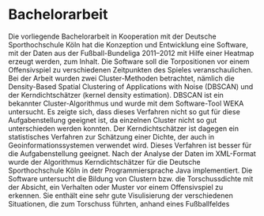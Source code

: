 # Bachelorarbeit
Die vorliegende Bachelorarbeit in Kooperation mit der Deutsche Sporthochschule Köln hat die Konzeption und Entwicklung eine Software, mit der Daten aus der Fußball-Bundeliga 2011–2012 mit Hilfe einer Heatmap erzeugt werden, zum Inhalt. Die Software soll die Torpositionen vor einem Offensivspiel zu verschiedenen Zeitpunkten des Spieles veranschaulichen. Bei der Arbeit wurden zwei Cluster-Methoden betrachtet, nämlich die Density-Based Spatial Clustering of Applications with Noise (DBSCAN) und der Kerndichtschätzer (kernel density estimation). DBSCAN ist ein bekannter Cluster-Algorithmus und wurde mit dem Software-Tool WEKA untersucht. Es zeigte sich, dass dieses Verfahren nicht so gut für diese Aufgabenstellung geeignet ist, da einzelnen Cluster nicht so gut unterschieden werden konnten. Der Kerndichtschätzer ist dagegen ein statistisches Verfahren zur Schätzung einer Dichte, der auch in Geoinformationssystemen verwendet wird. Dieses Verfahren ist besser für die Aufgabenstellung geeignet. Nach der Analyse der Daten im XML-Format wurde der Algorithmus Kerndichtschätzer für die Deutsche Sporthochschule Köln in detr Programmiersprache Java implementiert. Die Software untersucht die Bildung von Clustern bzw. die Torschussdichte mit der Absicht, ein Verhalten oder Muster vor einem Offensivspiel zu erkennen. Sie enthält eine sehr gute Visulisierung der verschiedenen Situationen, die zum Torschuss führten, anhand eines Fußballfeldes
